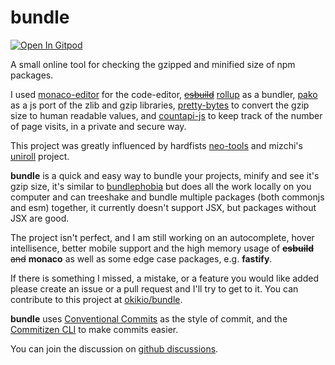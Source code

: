 # bundle

[![Open In Gitpod](https://gitpod.io/button/open-in-gitpod.svg)](https://gitpod.io/#https://github.com/okikio/bundle/blob/main/README.md)

A small online tool for checking the gzipped and minified size of npm packages.

I used [monaco-editor](https://github.com/microsoft/monaco-editor) for the code-editor, ~~[esbuild](https://github.com/evanw/esbuild)~~ [rollup](https://github.com/rollup/rollup) as a bundler, [pako](https://github.com/nodeca/pako) as a js port of the zlib and gzip libraries, [pretty-bytes](https://github.com/sindresorhus/pretty-bytes) to convert the gzip size to human readable values, and [countapi-js](https://github.com/mlomb/countapi-js) to keep track of the number of page visits, in a private and secure way.

This project was greatly influenced by hardfists [neo-tools](https://github.com/hardfist/neo-tools) and mizchi's [uniroll](https://github.com/mizchi/uniroll) project.

**bundle** is a quick and easy way to bundle your projects, minify and see it's gzip size, it's similar to [bundlephobia](https://bundlephobia.com) but does all the work locally on you computer and can treeshake and bundle multiple packages (both commonjs and esm) together, it currently doesn't support JSX, but packages without JSX are good.

The project isn't perfect, and I am still working on an autocomplete, hover intellisence, better mobile support and the high memory usage of ~~**esbuild** and~~ **monaco** as well as some edge case packages, e.g. **fastify**.

If there is something I missed, a mistake, or a feature you would like added please create an issue or a pull request and I'll try to get to it. You can contribute to this project at [okikio/bundle](https://github.com/okikio/bundle).

**bundle** uses [Conventional Commits](https://www.conventionalcommits.org/en/v1.0.0/) as the style of commit, and the [Commitizen CLI](http://commitizen.github.io/cz-cli/) to make commits easier.

You can join the discussion on [github discussions](https://github.com/okikio/bundle/discussions).
